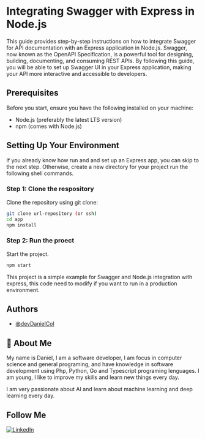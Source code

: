 # Integrating Swagger with Express in Node.js

This guide provides step-by-step instructions on how to integrate Swagger for API documentation with an Express application in Node.js. Swagger, now known as the OpenAPI Specification, is a powerful tool for designing, building, documenting, and consuming REST APIs. By following this guide, you will be able to set up Swagger UI in your Express application, making your API more interactive and accessible to developers.

## Prerequisites

Before you start, ensure you have the following installed on your machine:

- Node.js (preferably the latest LTS version)
- npm (comes with Node.js)

## Setting Up Your Environment

If you already know how run and and set up an Express app, you can skip to the next step. Otherwise, create a new directory for your project run the following shell commands.

### Step 1: Clone the respository

Clone the repository using git clone:

```bash
git clone url-repository (or ssh)
cd app
npm install
```

### Step 2: Run the proect

Start the project.

```bash
npm start
```

This project is a simple example for Swagger and Node.js integration with express, this code need to modify if you want to run in a production environment.

## Authors

- [@devDanielCol](https://github.com/devDanielCol)

## 🚀 About Me

My name is Daniel, I am a software developer, I am focus in computer science and general programing, and have knowledge in software development using Php, Python, Go and Typescript programing lenguages. I am young, I like to improve my skills and learn new things every day.

I am very passionate about AI and learn about machine learning and deep learning every day.

## Follow Me

[![LinkedIn](https://img.shields.io/badge/LinkedIn-%40Daniel_Cubillos-blue?style=flat&logo=linkedin)](https://www.linkedin.com/in/daniel-cubillos-r-07)
